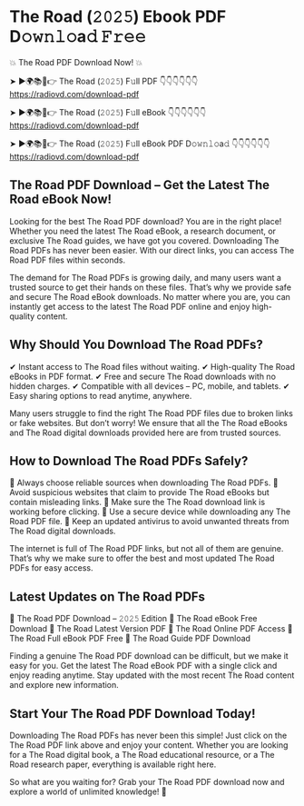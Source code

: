 # The Road (𝟸𝟶𝟸𝟻) Ebook PDF D𝚘𝚠𝚗𝚕𝚘a𝚍 𝙵𝚛𝚎𝚎

💥 The Road PDF Download Now! 💥

➤ ►🌍📚📱👉 The Road (𝟸𝟶𝟸𝟻) F𝚞ll PDF 👇👇👇👇👇👇
https://radiovd.com/download-pdf

➤ ►🌍📚📱👉 The Road (𝟸𝟶𝟸𝟻) F𝚞ll eBook 👇👇👇👇👇👇
https://radiovd.com/download-pdf

➤ ►🌍📚📱👉 The Road (𝟸𝟶𝟸𝟻) F𝚞ll eBook PDF D𝚘𝚠𝚗𝚕𝚘a𝚍 👇👇👇👇👇👇
https://radiovd.com/download-pdf

## The Road PDF Download – Get the Latest The Road eBook Now!

Looking for the best The Road PDF download? You are in the right place! Whether you need the latest The Road eBook, a research document, or exclusive The Road guides, we have got you covered. Downloading The Road PDFs has never been easier. With our direct links, you can access The Road PDF files within seconds.

The demand for The Road PDFs is growing daily, and many users want a trusted source to get their hands on these files. That’s why we provide safe and secure The Road eBook downloads. No matter where you are, you can instantly get access to the latest The Road PDF online and enjoy high-quality content.

## Why Should You Download The Road PDFs?

✔ Instant access to The Road files without waiting.
✔ High-quality The Road eBooks in PDF format.
✔ Free and secure The Road downloads with no hidden charges.
✔ Compatible with all devices – PC, mobile, and tablets.
✔ Easy sharing options to read anytime, anywhere.

Many users struggle to find the right The Road PDF files due to broken links or fake websites. But don’t worry! We ensure that all the The Road eBooks and The Road digital downloads provided here are from trusted sources.

## How to Download The Road PDFs Safely?

📌 Always choose reliable sources when downloading The Road PDFs.
📌 Avoid suspicious websites that claim to provide The Road eBooks but contain misleading links.
📌 Make sure the The Road download link is working before clicking.
📌 Use a secure device while downloading any The Road PDF file.
📌 Keep an updated antivirus to avoid unwanted threats from The Road digital downloads.

The internet is full of The Road PDF links, but not all of them are genuine. That’s why we make sure to offer the best and most updated The Road PDFs for easy access.

## Latest Updates on The Road PDFs

🔹 The Road PDF Download – 𝟸𝟶𝟸𝟻 Edition
🔹 The Road eBook Free Download
🔹 The Road Latest Version PDF
🔹 The Road Online PDF Access
🔹 The Road Full eBook PDF Free
🔹 The Road Guide PDF Download

Finding a genuine The Road PDF download can be difficult, but we make it easy for you. Get the latest The Road eBook PDF with a single click and enjoy reading anytime. Stay updated with the most recent The Road content and explore new information.

## Start Your The Road PDF Download Today!

Downloading The Road PDFs has never been this simple! Just click on the The Road PDF link above and enjoy your content. Whether you are looking for a The Road digital book, a The Road educational resource, or a The Road research paper, everything is available right here.

So what are you waiting for? Grab your The Road PDF download now and explore a world of unlimited knowledge! 🚀